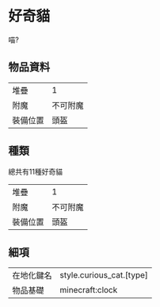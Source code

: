 # 好奇貓

喵?

## 物品資料

<table>
    <tr><td>堆疊</td><td>1</td></tr>
    <tr><td>附魔</td><td>不可附魔</td></tr>
    <tr><td>裝備位置</td><td>頭盔</td></tr>
</table>

## 種類

總共有11種好奇貓

<table>
    <tr><td>堆疊</td><td>1</td></tr>
    <tr><td>附魔</td><td>不可附魔</td></tr>
    <tr><td>裝備位置</td><td>頭盔</td></tr>
</table>

## 細項

<table>
    <tr><td>在地化鍵名</td><td>style.curious_cat.[type]</td></tr>
    <tr><td>物品基礎</td><td>minecraft:clock</td></tr>
</table>

<!-- markdownlint-disable-file MD033-->